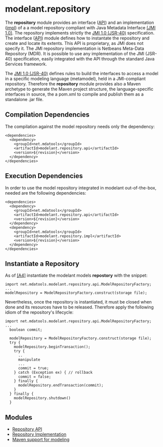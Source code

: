 modelant.repository
===================

The **repository** module provides an interface ([API](modelant.repository.api/index.html)) and an implementation ([impl](modelant.repository.impl/index.html)) of a a model repository compliant with Java Metadata Interface [(JMI 1.0)](https://jcp.org/en/jsr/detail?id=40). The repository implements strictly the [JMI 1.0 (JSR-40)](https://jcp.org/en/jsr/detail?id=40) specification. The interface ([API](modelant.repository.api/index.html)) module defines how to instantate the repository and create and locate its extents. This API is proprietary, as JMI does not specify it. The JMI repository implementation is Netbeans Meta-Data Repository (MDR). It is possible to use any implementation of the JMI (JSR-40) specification, easily integrated with the API through the standard Java Services framework. 

The [JMI 1.0 (JSR-40)](https://jcp.org/en/jsr/detail?id=40) defines rules to build the interfaces to access a model in a specific modeling language (metamodel), held in a JMI-compliant repository. Therefore the **repository** module provides also a Maven archetype to generate the Maven project structure, the language-specific interfaces in source, the a pom.xml to compile and publish them as a standalone .jar file.

<!-- MACRO{toc} -->

Compilation Dependencies
------------------------
The compilation against the model repository needs only the dependency:

```
<dependencies>  
  <dependency>
    <groupId>net.mdatools</groupId>
    <artifactId>modelant.repository.api</artifactId>
    <version>${revision}</version>
  </dependency>
</dependencies>  
```

Execution Dependencies
----------------------
In order to use the model repository integrated in modelant out-of-the-box, needed are the following dependencies:

```
<dependencies>  
  <dependency>
    <groupId>net.mdatools</groupId>
    <artifactId>modelant.repository.api</artifactId>
    <version>${revision}</version>
  </dependency>
  <dependency>
    <groupId>net.mdatools</groupId>
    <artifactId>modelant.repository.impl</artifactId>
    <version>${revision}</version>
  </dependency>
</dependencies>  
```

Instantiate a Repository
------------------------

As of [\[A4\]](../architecture.html) instantiate the modelant models **repostory** with the snippet:

```
import net.mdatools.modelant.repository.api.ModelRepositoryFactory;
...
modelRepository = ModelRepositoryFactory.construct(storage file);
```
Nevertheless, once the repository is instantiated, it must be closed when done and its resources have to be released. Therefore apply the following idiom of the repository's lifecycle:

```
import net.mdatools.modelant.repository.api.ModelRepositoryFactory;
...
  boolean commit;
       
  modelRepository = ModelRepositoryFactory.construct(storage file);
  try {
    modelRepository.beginTransaction();
    try {
      .. 
      manipulate
      ... 
      commit = true;
    } catch (Exception ex) { // rollback
      commit = false;
    } finally {
      modelRepository.endTransaction(commit);
    }
  } finally {
    modelRepository.shutdown()
  }
```    

Modules
-------

* [Repository API](modelant.repository.api/index.html)
* [Repository Implementation](modelant.repository.impl/index.html)
* [Maven support for modeling](modelant.repository.maven/index.html)